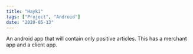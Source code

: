 ```yaml
---
title: "Hayki"
tags: ["Project", "Android"]
date: "2020-05-13"
---
```


An android app that will contain only positive articles. This has a merchant app and a client app.


